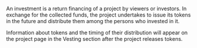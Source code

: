 An investment is a return financing of a project by viewers or investors. In exchange for the collected funds, the project undertakes to issue its tokens in the future and distribute them among the persons who invested in it.

Information about tokens and the timing of their distribution will appear on the project page in the Vesting section after the project releases tokens.
